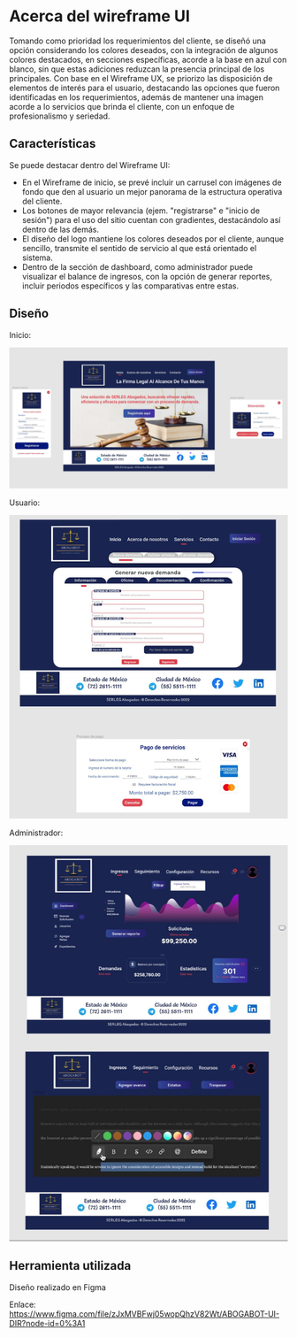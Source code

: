 # Acerca del wireframe UI

Tomando como prioridad los requerimientos del cliente, se diseñó una opción considerando los colores deseados, con la integración de algunos colores destacados, en secciones específicas, acorde a la base en azul con blanco, sin que estas adiciones reduzcan la presencia principal de los principales. Con base en el Wireframe UX, se priorizo las disposición de elementos de interés para el usuario, destacando las opciones que fueron identificadas en los requerimientos, además de mantener una imagen acorde a lo servicios que brinda el cliente, con un enfoque de profesionalismo y seriedad.

## Características

Se puede destacar dentro del Wireframe UI:

* En el Wireframe de inicio, se prevé incluir un carrusel con imágenes de fondo que den al usuario un mejor panorama de la estructura operativa del cliente.
* Los botones de mayor relevancia (ejem. "registrarse" e "inicio de sesión") para el uso del sitio cuentan con gradientes, destacándolo así dentro de las demás.
* El diseño del logo mantiene los colores deseados por el cliente, aunque sencillo, transmite el sentido de servicio al que está orientado el sistema.
* Dentro de la sección de dashboard, como administrador puede visualizar el balance de ingresos, con la opción de generar reportes, incluir periodos específicos y las comparativas entre estas.

## Diseño

Inicio:

![](image/WireframeUI_DIR/1646275996264.png)

Usuario:

![](image/WireframeUI_DIR/1646276015611.png)

Administrador:

![](image/WireframeUI_DIR/1646276029308.png)

## Herramienta utilizada

Diseño realizado en Figma

Enlace: https://www.figma.com/file/zJxMVBFwj05wopQhzV82Wt/ABOGABOT-UI-DIR?node-id=0%3A1
